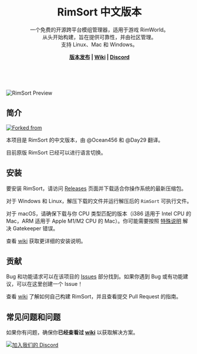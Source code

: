 <p align="center">
    <h1 align="center">RimSort 中文版本</h1>
    <p align="center">一个免费的开源跨平台模组管理器，适用于游戏 RimWorld。<br>
    从头开始构建，旨在提供可靠性，并由社区管理。<br>
    支持 Linux、Mac 和 Windows。</p>
    <p align="center"><strong><a href="https://github.com/Ocean456/RimSort/releases">版本发布</a> | <a href="https://rimsort.github.io/RimSort/">Wiki</a> | <a href="https://discord.gg/aV7g69JmR2">Discord</a></strong> </p>
    <br><br><br>
</p>

![RimSort Preview](./docs/rimsort_preview.png)

## 简介
[![Forked from](https://img.shields.io/badge/Forked%20from-RimSort-green?style=flat)](https://github.com/RimSort/RimSort)  

本项目是 RimSort 的中文版本，由 @Ocean456 和 @Day29 翻译。

目前原版 RimSort 已经可以进行语言切换。

## 安装

要安装 RimSort，请访问 [Releases][Releases] 页面并下载适合你操作系统的最新压缩包。

对于 Windows 和 Linux，解压下载的文件并运行解压后的 `RimSort` 可执行文件。

对于 macOS，请确保下载与你 CPU 类型匹配的版本（i386 适用于 Intel CPU 的 Mac，ARM 适用于 Apple M1/M2 CPU 的 Mac）。你可能需要按照 [特殊说明](https://rimsort.github.io/RimSort/user-guide/downloading-and-installing/#macos) 解决 Gatekeeper 错误。

查看 [wiki][Wiki] 获取更详细的安装说明。

## 贡献

Bug 和功能请求可以在该项目的 [Issues][Issues] 部分找到。如果你遇到 Bug 或有功能建议，可以在这里创建一个 Issue！

查看 [wiki][Wiki] 了解如何自己构建 RimSort，并且查看提交 Pull Request 的指南。

## 常见问题和问题

如果你有问题，确保你**已经查看过 [wiki][Wiki]** 以获取解决方案。

[![加入我们的 Discord](https://github-production-user-asset-6210df.s3.amazonaws.com/2766946/248529301-486f4f8c-fed5-4fe1-832f-6461b7ce3a55.png)][Discord]

[Wiki]: https://rimsort.github.io/RimSort/zh-cn/
[Repo]: https://github.com/RimSort/RimSort
[Issues]: https://github.com/RimSort/RimSort/issues
[Releases]: https://github.com/Ocean456/RimSort/releases
[Discord]: https://discord.gg/aV7g69JmR2
